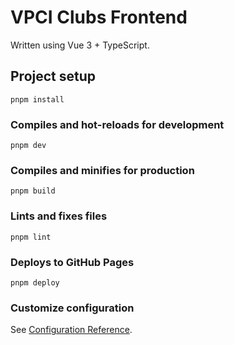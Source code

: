 # VPCI Clubs Frontend

Written using Vue 3 + TypeScript.

## Project setup

```shell script
pnpm install
```

### Compiles and hot-reloads for development

```shell script
pnpm dev
```

### Compiles and minifies for production

```shell script
pnpm build
```

### Lints and fixes files

```shell script
pnpm lint
```

### Deploys to GitHub Pages

```shell script
pnpm deploy
```

### Customize configuration

See [Configuration Reference](https://cli.vuejs.org/config/).